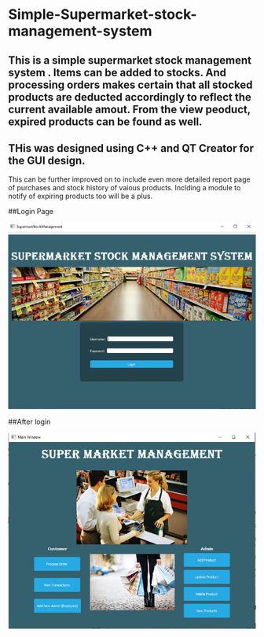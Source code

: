 # Simple-Supermarket-stock-management-system

## This is a simple supermarket stock management system . Items can be added to stocks. And processing orders makes certain that all stocked products are deducted accordingly to reflect the current available amout. From the view peoduct, expired products can be found as well.

## THis was designed using C++ and QT Creator for the GUI design.

This can be further improved on to include even more detailed report page of purchases and stock history of vaious products. Inclding a module to notify of expiring products too will be a plus.




##Login Page

![Login page](https://github.com/pman06/simple-supermarket-stock-management-system/blob/master/loginpage.PNG)


##After login

![Login page](https://github.com/pman06/simple-supermarket-stock-management-system/blob/master/afterlogin.PNG)
